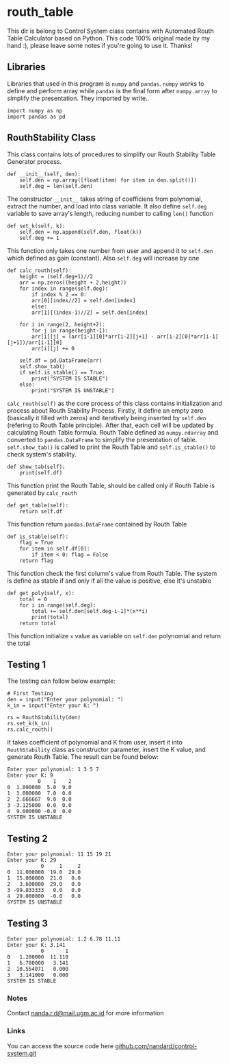 # routh_table
This dir is belong to Control System class contains with Automated Routh Table Calculator based on Python. This code 100% original made by my hand :), please leave some notes if you're going to use it. Thanks!

## Libraries
Libraries that used in this program is ```numpy``` and ```pandas```. ```numpy``` works to define and perform array while ```pandas``` is the final form after ```numpy.array``` to simplify the presentation. They imported by write..
```
import numpy as np
import pandas as pd
```

## RouthStability Class
This class contains lots of procedures to simplify our Routh Stability Table Generator process. 
```
def __init__(self, den):
    self.den = np.array([float(item) for item in den.split()])
    self.deg = len(self.den)
```
The constructor ```__init__``` takes string of coefficiens from polynomial, extract the number, and load into class variable. It also define ```self.deg``` variable to save array's length, reducing number to calling ```len()``` function

```
def set_k(self, k):
    self.den = np.append(self.den, float(k))
    self.deg += 1
```
This function only takes one number from user and append it to ```self.den``` which defined as gain (constant). Also ```self.deg``` will increase by one

```
def calc_routh(self):
    height = (self.deg+1)//2
    arr = np.zeros((height + 2,height))
    for index in range(self.deg):
        if index % 2 == 0:
        arr[0][index//2] = self.den[index]
        else:
        arr[1][(index-1)//2] = self.den[index]

    for i in range(2, height+2):
        for j in range(height-1):
        arr[i][j] = (arr[i-1][0]*arr[i-2][j+1] - arr[i-2][0]*arr[i-1][j+1])/arr[i-1][0]
        arr[i][j] += 0

    self.df = pd.DataFrame(arr)
    self.show_tab()
    if self.is_stable() == True:
        print("SYSTEM IS STABLE")
    else:
        print("SYSTEM IS UNSTABLE")
```
```calc_routh(self)``` as the core process of this class contains initialization and process about Routh Stability Process. Firstly, it define an empty zero (basically it filled with zeros) and iteratively being inserted by ```self.den``` (refering to Routh Table principle). After that, each cell will be updated by calculating Routh Table formula. Routh Table defined as ```numpy.ndarray``` and converted to ```pandas.DataFrame``` to simplify the presentation of table. ```self.show_tab()``` is called to print the Routh Table and ```self.is_stable()``` to check system's stability.

```
def show_tab(self):
    print(self.df)
```
This function print the Routh Table, should be called only if Routh Table is generated by ```calc_routh```

```
def get_table(self):
    return self.df
```
This function return ```pandas.DataFrame``` contained by Routh Table

```
def is_stable(self):
    flag = True
    for item in self.df[0]:
        if item < 0: flag = False
    return flag
```
This function check the first column's value from Routh Table. The system is define as stable if and only if all the value is positive, else it's unstable

```
def get_poly(self, x):
    total = 0
    for i in range(self.deg):
        total += self.den[self.deg-i-1]*(x**i)
        print(total)
    return total
```
This function initialize ```x``` value as variable on ```self.den``` polynomial and return the total

## Testing 1
The testing can follow below example:
```
# First Testing
den = input("Enter your polynomial: ")
k_in = input("Enter your K: ")

rs = RouthStability(den)
rs.set_k(k_in)
rs.calc_routh()
```
It takes coefficient of polynomial and K from user, insert it into ```RouthStability``` class as constructor parameter, insert the K value, and generate Routh Table. The result can be found below:
```
Enter your polynomial: 1 3 5 7
Enter your K: 9
          0    1    2
0  1.000000  5.0  9.0
1  3.000000  7.0  0.0
2  2.666667  9.0  0.0
3 -3.125000  0.0  0.0
4  9.000000 -0.0  0.0
SYSTEM IS UNSTABLE
```

## Testing 2
```
Enter your polynomial: 11 15 19 21
Enter your K: 29
           0     1     2
0  11.000000  19.0  29.0
1  15.000000  21.0   0.0
2   3.600000  29.0   0.0
3 -99.833333   0.0   0.0
4  29.000000  -0.0   0.0
SYSTEM IS UNSTABLE
```

## Testing 3
```
Enter your polynomial: 1.2 6.78 11.11
Enter your K: 3.141
           0       1
0   1.200000  11.110
1   6.780000   3.141
2  10.554071   0.000
3   3.141000   0.000
SYSTEM IS STABLE
```
### Notes
Contact nanda.r.d@mail.ugm.ac.id for more information
### Links
You can access the source code here
[github.com/nandard/control-system.git](https://github.com/nandard/control-system.git)